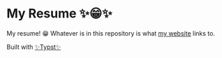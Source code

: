 # My Resume ✨😁✨

My resume! 😁 Whatever is in this repository is what [my website](https://igamble.dev) links to.

Built with [✨Typst✨](https://typst.app/)
